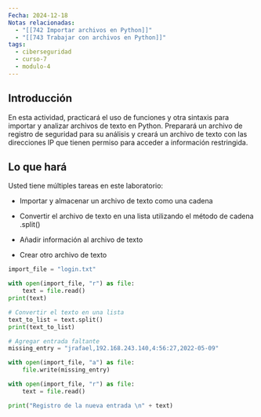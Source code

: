 ```yaml
---
Fecha: 2024-12-18
Notas relacionadas:
  - "[[742 Importar archivos en Python]]"
  - "[[743 Trabajar con archivos en Python]]"
tags:
  - ciberseguridad
  - curso-7
  - modulo-4
---
```

## Introducción

En esta actividad, practicará el uso de funciones y otra sintaxis para importar y analizar archivos de texto en Python. Preparará un archivo de registro de seguridad para su análisis y creará un archivo de texto con las direcciones IP que tienen permiso para acceder a información restringida.

## Lo que hará

Usted tiene múltiples tareas en este laboratorio:

- Importar y almacenar un archivo de texto como una cadena

- Convertir el archivo de texto en una lista utilizando el método de cadena .split()

- Añadir información al archivo de texto

- Crear otro archivo de texto

```python
import_file = "login.txt"

with open(import_file, "r") as file:
	text = file.read()
print(text)

# Convertir el texto en una lista
text_to_list = text.split()
print(text_to_list)

# Agregar entrada faltante
missing_entry = "jrafael,192.168.243.140,4:56:27,2022-05-09"

with open(import_file, "a") as file:
	file.write(missing_entry)

with open(import_file, "r") as file:
	text = file.read()

print("Registro de la nueva entrada \n" + text)
```